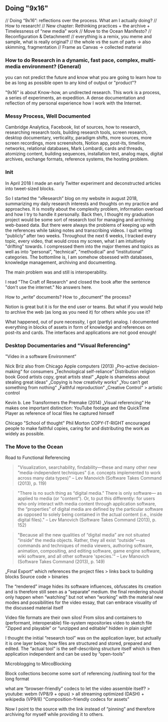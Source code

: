 ## Doing "9x16"
// Doing “9x16”: reflections over the process. What am I actually doing? // How to research!
// New chapter: Rethinking practices + the archive + Timelessness of “new media” work
// Move to the Ocean Manifesto?
// Reconfiguration & Detachment!
// everything is a remix, you meme and sample, what is really original?
// the whole vs the sum of parts -> also skimming, fragmentation
// Frame as Canvas -> collected material

### How to do Research in a dynamic, fast pace, complex, multi-media environment? (General)
you can not predict the future and know what you are going to learn
how to be as long as possible open to any kind of output or "product"?

"9x16" is about Know-how, an undirected research.
This work is a process, a series of experiments, an expedition.
A dense documentation and reflection of my personal experience how I work with the Internet.


### Messy Process, Well Documented

Cambridge Analytica,
Facebook,
list of sources,
how to research,
researching research tools,
building research tools,
screen research,
desktop documentary,
verticality,
paradigm shifts,
more sources,
more screen recordings,
more screenshots,
Notion app,
post-its,
timeline,
networks,
relational databases,
Mark Lombardi,
cards and threads,
atomizing content,
building sequences,
installation test,
analog maps,
digital archives,
exchange formats,
reference systems,
the hosting problem.




### Init
In April 2018 I made an early Twitter experiment and deconstructed articles into tweet-sized blocks.

So I started the “xResearch” blog on my website in august 2018, summarizing my daily research interests and thoughts on my practice and approaches. It is mostly about the complexity problem, information overload and how I try to handle it personally.
Back then, I thought my graduation project would be some sort of research tool for managing and archiving web-based data. But there were always the problems of keeping up with the references while taking notes and transcribing videos. I quit writing “publicly” after two weeks.
Throughout the next 6 weeks, I tracked every topic, every video, that would cross my screen, what I am intuitively "drifting" towards.
I compressed them into the major themes and topics as well as into “personal”, "technical", "methodical" and “institutional” categories. The bottomline is, I am somehow obsessed with databases, knowledge management, archiving and documenting.


The main problem was and still is interoperability.

I read "The Craft of Research" and closed the book after the sentence "don't use the internet." No answers here.

How to „write“ documents? How to „document“ the process?

Notion is great but it is for the end user or teams. But what if you would help to archive the web (as long as you need it) for others while you use it?

What happened, out of pure necessity, I got (partly) analog.
I documented everything in blocks of assets in form of knowledge and references on post-its and cards. The interfaces and applications are not good enough!










### Desktop Documentaries and "Visual Referencing"


"Video in a software Environment“

Nick Briz also from Chicago
Apple computers (2013)
„Pro-active decision-making“ for consumers
„Technological self-reliance“
Distribution religion book
Good artists copy, great artists steal“
„Apple is shameless about stealing great ideas“
„Copying is how creativity works“
„You can’t get something from nothing“
„Faithful reproduction“
„Creative Control“ > artistic control


Kevin b. Lee
Transformers the Premake (2014)
„Visual referencing“
He makes one important distinction:
YouTube footage and the QuickTime Player as reference of local files he captured himself

Chicago "School of thought"
Phil Morton
COPY-IT-RIGHT encouraged people to make faithful copies, caring for and distributing the work as widely as possible.





### The Move to the Ocean
Road to Functional Referencing

> "Visualization, searchability, findability—these and many other new “media-independent techniques” (i.e. concepts implemented to work across many data types)"
– Lev Manovich (Software Takes Command (2013), p. 119)

> "There is no such thing as “digital media.” There is only software— as applied to media (or “content”). Or, to put this differently: for users who only interact with media content through application software, the “properties” of digital media are defined by the particular software as opposed to solely being contained in the actual content (i.e., inside digital files)."
– Lev Manovich (Software Takes Command (2013), p. 152)

> "Because all the new qualities of “digital media” are not situated “inside” the media objects. Rather, they all exist “outside”—as commands and techniques of media viewers, authoring software, animation, compositing, and editing software, game engine software, wiki software, and all other software 'species.'"
– Lev Manovich (Software Takes Command (2013), p. 149)


„Final Export“ which references the project files > links back to building blocks
Source code > binaries



The “rendered” image hides its software influences, obfuscates its creation and is therefore still seen as a “separate“ medium.
the final rendering should only happen when “watching” but not when “working” with the material
new modes and possibilities for the video essay, that can embrace visuality of the discussed material itself


Video file formats are their own silos!
From silos and containers to (performant, interoperable) file-system repositories
video to sketch file
“Zipped and playable” or “unzipped and editable”
hidden in plain sight!


I thought the initial “research tool” was on the application layer, but actually it is one layer below, how files are structured and stored, prepared and edited. The “actual tool” is the self-describing structure itself which is then application independent and can be used by “open-tools”



Microblogging to MircoBlocking

Block collections become some sort of referencing /outlining tool for the long format


what are “browser-friendly” codecs to let the video assemble itself? > youtube: webm (VP8/9 + opus) > all streaming optimized (DASH) + wikipedia (VP9/8)
“Composition-friendly codecs for assets”


Now I point to the source with the link instead of “pinning” and therefore archiving for myself while providing it to others.
